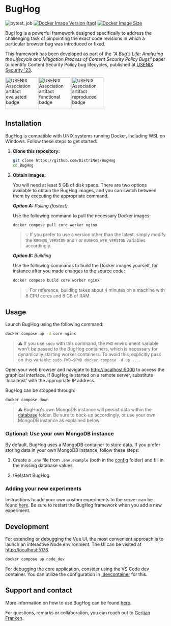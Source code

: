 # BugHog

![pytest_job](https://github.com/DistriNet/BugHog/actions/workflows/run-tests-and-linter.yml/badge.svg?branch=main)
<a href="https://hub.docker.com/r/bughog/core">![Docker Image Version (tag)](https://img.shields.io/docker/v/bughog/core/latest?logo=docker)</a>
<a href="https://hub.docker.com/r/bughog/core">![Docker Image Size](https://img.shields.io/docker/image-size/bughog/core?logo=docker)</a>


BugHog is a powerful framework designed specifically to address the challenging task of pinpointing the exact code revisions in which a particular browser bug was introduced or fixed.

This framework has been developed as part of the _"A Bug's Life: Analyzing the Lifecycle and Mitigation Process of Content Security Policy Bugs"_ paper to identify Content Security Policy bug lifecycles, published at [USENIX Security '23](https://www.usenix.org/conference/usenixsecurity23/presentation/franken).

<img
    src="https://secartifacts.github.io/usenixsec2023/usenixbadges-available.png"
    alt="USENIX Association artifact evaluated badge"
    width="100"/>
<img
    src="https://secartifacts.github.io/usenixsec2023/usenixbadges-functional.png"
    alt="USENIX Association artifact functional badge"
    width="100"/>
<img
    src="https://secartifacts.github.io/usenixsec2023/usenixbadges-reproduced.png"
    alt="USENIX Association artifact reproduced badge"
    width="100"/>


## Installation

BugHog is compatible with UNIX systems running Docker, including WSL on Windows.
Follow these steps to get started:

1. **Clone this repository:**

    ```bash
    git clone https://github.com/DistriNet/BugHog
    cd BugHog
    ```

2. **Obtain images:**

    You will need at least 5 GB of disk space.
    There are two options available to obtain the BugHog images, and you can switch between them by executing the appropriate command.

    ***Option A:** Pulling (fastest)*

    Use the following command to pull the necessary Docker images:
    ```bash
    docker compose pull core worker nginx
    ```

    > :bulb: If you prefer to use a version other than the latest, simply modify the `BUGHOG_VERSION` and / or `BUGHOG_WEB_VERSION` variables accordingly.

    ***Option B:** Building*

    Use the following commands to build the Docker images yourself, for instance after you made changes to the source code:
    ```bash
    docker compose build core worker nginx
    ```

    > :bulb: For reference, building takes about 4 minutes on a machine with 8 CPU cores and 8 GB of RAM.


## Usage

Launch BugHog using the following command:
```bash
docker compose up -d core nginx
```

> :warning: If you use `sudo` with this command, the `PWD` environment variable won't be passed to the BugHog containers, which is necessary for dynamically starting worker containers.
> To avoid this, explicitly pass on this variable: `sudo PWD=$PWD docker compose -d up ...`.

Open your web browser and navigate to [http://localhost:5000](http://localhost) to access the graphical interface.
If BugHog is started on a remote server, substitute 'localhost' with the appropriate IP address.

BugHog can be stopped through:
```bash
docker compose down
```

> :warning: BugHog's own MongoDB instance will persist data within the [database](database) folder.
> Be sure to back-up accordingly, or use your own MongoDB instance as explained below.


### Optional: Use your own MongoDB instance

By default, BugHog uses a MongoDB container to store data.
If you prefer storing data in your own MongoDB instance, follow these steps:

1. Create a `.env` file from `.env.example` (both in the [config](config) folder) and fill in the missing database values.

2. (Re)start BugHog.


### Adding your new experiments

Instructions to add your own custom experiments to the server can be found [here](https://github.com/DistriNet/BugHog-web/blob/main/experiments/README.md).
Be sure to restart the BugHog framework when you add a new experiment.

## Development

For extending or debugging the Vue UI, the most convenient approach is to launch an interactive Node environment.
The UI can be visited at [http://localhost:5173](http://localhost:5173).

```bash
docker compose up node_dev
```

For debugging the core application, consider using the VS Code dev container.
You can utilize the configuration in [.devcontainer](.devcontainer) for this.


## Support and contact

More information on how to use BugHog can be found [here](/docs/SUPPORT.md).

For questions, remarks or collaboration, you can reach out to [Gertjan Franken](https://distrinet.cs.kuleuven.be/people/GertjanFranken).

